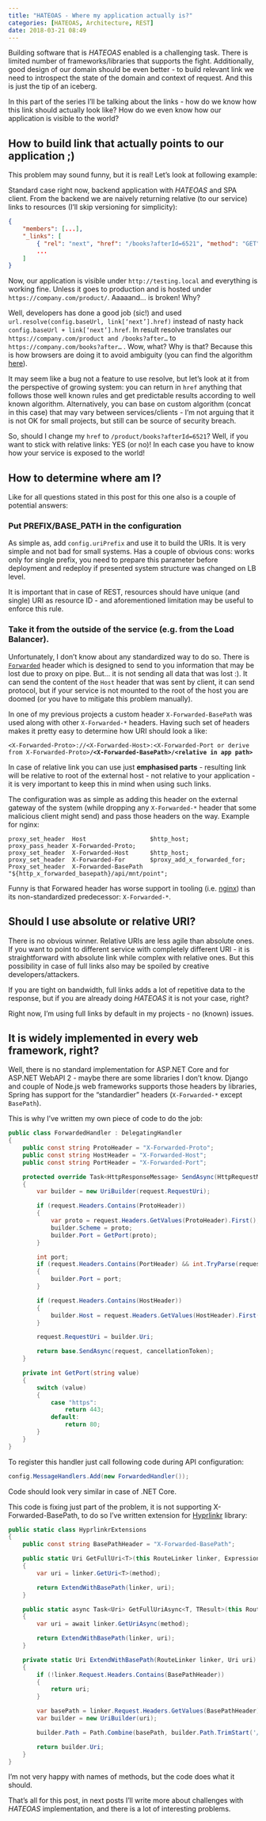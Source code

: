 ```yaml
---
title: "HATEOAS - Where my application actually is?"
categories: [HATEOAS, Architecture, REST]
date: 2018-03-21 08:49
---
```



Building software that is *HATEOAS* enabled is a challenging task. There is limited number of frameworks/libraries that supports the fight. Additionally,  good design of our domain should be even better - to build relevant link we need to introspect the state of the domain and context of request. And this is just the tip of an iceberg.

In this part of the series I’ll be talking about the links - how do we know how this link should actually look like? How do we even know how our application is visible to the world?

<!--more-->

## How to build link that actually points to our application ;) 
This problem may sound funny, but it is real! Let’s look at following example:

Standard case right now, backend application with *HATEOAS* and SPA client. From the backend we are naively returning relative (to our service) links to resources (I’ll skip versioning for simplicity):

```json
{
    "members": [...],
    "_links": [
        { "rel": "next", "href": "/books?afterId=6521", "method": "GET" },
        ...
    ]
}
```

Now, our application is visible under `http://testing.local` and everything is working fine. Unless it goes to production and is hosted under `https://company.com/product/`. Aaaaand… is broken! Why?

Well, developers has done a good job (sic!) and used `url.resolve(config.baseUrl, link[‘next’].href)` instead of nasty hack `config.baseUrl + link[‘next’].href`. In result resolve translates our `https://company.com/product and /books?after…` to `https://company.com/books?after…` . Wow, what? Why is that? Because this is how browsers are doing it to avoid ambiguity (you can find the algorithm [here](https://softwareengineering.stackexchange.com/a/324408)). 

It may seem like a bug not a feature to use resolve, but let’s look at it from the perspective of growing system: you can return in `href` anything that follows those well known rules and get predictable results according to well known algorithm. Alternatively, you can base on custom algorithm (concat in this case) that may vary between services/clients - I’m not arguing that it is not OK for small projects, but still can be source of security breach.

So, should I change my `href` to `/product/books?afterId=6521`? Well, if you want to stick with relative links: YES (or no)! In each case you have to know how your service is exposed to the world!

## How to determine where am I?

Like for all questions stated in this post for this one also is a couple of potential answers:

### Put PREFIX/BASE_PATH in the configuration
As simple as, add `config.uriPrefix` and use it to build the URIs. It is very simple and not bad for small systems. Has a couple of obvious cons: works only for single prefix, you need to prepare this parameter before deployment and redeploy if presented system structure was changed on LB level.

It is important that in case of REST, resources should have unique (and single) URI as resource ID - and aforementioned limitation may be useful to enforce this rule.

### Take it from the outside of the service (e.g. from the Load Balancer).

Unfortunately, I don’t know about any standardized way to do so. There is [`Forwarded`](https://tools.ietf.org/html/rfc7239#section-4) header which is designed to send to you information that may be lost due to proxy on pipe. But… it is not sending all data that was lost :). It can send the content of the `Host` header that was sent by client, it can send protocol, but if your service is not mounted to the root of the host you are doomed (or you have to mitigate this problem manually).

In one of my previous projects a custom header `X-Forwarded-BasePath` was used along with other `X-Forwarded-*` headers. Having such set of headers makes it pretty easy to determine how URI should look a like:

`<X-Forwarded-Proto>://<X-Forwarded-Host>:<X-Forwarded-Port or derive from X-Forwarded-Proto>`**`/<X-Forwarded-BasePath>/<relative in app path>`**

In case of relative link you can use just **emphasised parts** - resulting link will be relative to root of the external host - not relative to your application - it is very important to keep this in mind when using such links.

The configuration was as simple as adding this header on the external gateway of the system (while dropping any `X-Forwarded-*` header that some malicious client might send) and pass those headers on the way. Example for nginx:

```nginx
proxy_set_header  Host                  $http_host;
proxy_pass_header X-Forwarded-Proto;
proxy_set_header  X-Forwarded-Host      $http_host;
proxy_set_header  X-Forwarded-For       $proxy_add_x_forwarded_for;
Proxy_set_header  X-Forwarded-BasePath  "${http_x_forwarded_basepath}/api/mnt/point";
```

Funny is that Forwared header has worse support in tooling (i.e. [nginx](https://www.nginx.com/resources/wiki/start/topics/examples/forwarded/)) than its non-standardized predecessor: `X-Forwarded-*`.

## Should I use absolute or relative URI?

There is no obvious winner. Relative URIs are less agile than absolute ones. If you want to point to different service with completely different URI - it is straightforward with absolute link while complex with relative ones. But this possibility in case of full links also may be spoiled by creative developers/attackers.

If you are tight on bandwidth, full links adds a lot of repetitive data to the response, but if you are already doing *HATEOAS* it is not your case, right?

Right now, I’m using full links by default in my projects - no (known) issues.

## It is widely implemented in every web framework, right?

Well, there is no standard implementation for ASP.NET Core and for ASP.NET WebAPI 2 - maybe there are some libraries I don’t know. Django and couple of Node.js web frameworks supports those headers by libraries, Spring has support for the “standardier” headers (`X-Forwarded-*` except `BasePath`).

This is why I’ve written my own piece of code to do the job:

```csharp
public class ForwardedHandler : DelegatingHandler
{
    public const string ProtoHeader = "X-Forwarded-Proto";
    public const string HostHeader = "X-Forwarded-Host";
    public const string PortHeader = "X-Forwarded-Port";

    protected override Task<HttpResponseMessage> SendAsync(HttpRequestMessage request, CancellationToken cancellationToken)
    {
        var builder = new UriBuilder(request.RequestUri);

        if (request.Headers.Contains(ProtoHeader))
        {
            var proto = request.Headers.GetValues(ProtoHeader).First();
            builder.Scheme = proto;
            builder.Port = GetPort(proto);
        }

        int port;
        if (request.Headers.Contains(PortHeader) && int.TryParse(request.Headers.GetValues(PortHeader).First(), out port))
        {
            builder.Port = port;
        }

        if (request.Headers.Contains(HostHeader))
        {
            builder.Host = request.Headers.GetValues(HostHeader).First();
        }

        request.RequestUri = builder.Uri;

        return base.SendAsync(request, cancellationToken);
    }

    private int GetPort(string value)
    {
        switch (value)
        {
            case "https":
                return 443;
            default:
                return 80;
        }
    }
}
```

To register this handler just call following code during API configuration:

```csharp
config.MessageHandlers.Add(new ForwardedHandler());
```

Code should look very similar in case of .NET Core.

This code is fixing just part of the problem, it is not supporting X-Forwarded-BasePath, to do so I’ve written extension for [Hyprlinkr](https://github.com/ploeh/Hyprlinkr) library:

```csharp
public static class HyprlinkrExtensions
{
    public const string BasePathHeader = "X-Forwarded-BasePath";

    public static Uri GetFullUri<T>(this RouteLinker linker, Expression<Action<T>> method)
    {
        var uri = linker.GetUri<T>(method);

        return ExtendWithBasePath(linker, uri);
    }

    public static async Task<Uri> GetFullUriAsync<T, TResult>(this RouteLinker linker, Expression<Func<T, Task<TResult>>> method)
    {
        var uri = await linker.GetUriAsync(method);

        return ExtendWithBasePath(linker, uri);
    }

    private static Uri ExtendWithBasePath(RouteLinker linker, Uri uri)
    {
        if (!linker.Request.Headers.Contains(BasePathHeader))
        {
            return uri;
        }

        var basePath = linker.Request.Headers.GetValues(BasePathHeader).First();
        var builder = new UriBuilder(uri);

        builder.Path = Path.Combine(basePath, builder.Path.TrimStart('/'));

        return builder.Uri;
    }
}
```

I’m not very happy with names of methods, but the code does what it should.

That’s all for this post, in next posts I’ll write more about challenges with *HATEOAS* implementation, and there is a lot of interesting problems.

